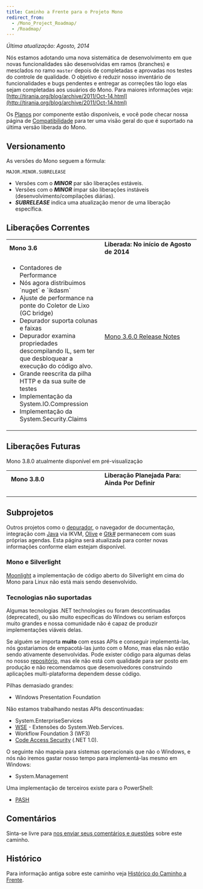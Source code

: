 ```yaml
---
title: Caminho a Frente para o Projeto Mono
redirect_from:
  - /Mono_Project_Roadmap/
  - /Roadmap/
---
```


*Última atualização: Agosto, 2014*

Nós estamos adotando uma nova sistemática de desenvolvimento em que novas funcionalidades são desenvolvidas em ramos (branches) e mesclados no ramo `master` depois de completadas e aprovadas nos testes do controle de qualidade.
O objetivo é reduzir nosso inventário de funcionalidades e bugs pendentes e entregar as correções tão logo elas sejam completadas aos usuários do Mono.
Para maiores informações veja: [http://tirania.org/blog/archive/2011/Oct-14.html](http://tirania.org/blog/archive/2011/Oct-14.html)

Os [Planos](/docs/about-mono/plans/) por componente estão disponíveis, e você pode checar nossa página de [Compatibilidade](/docs/about-mono/compatibility/) para ter uma visão geral do que é suportado na última versão liberada do Mono.

Versionamento
-------------

As versões do Mono seguem a fórmula:

    MAJOR.MINOR.SUBRELEASE

-   Versões com o ***MINOR*** par são liberações estáveis.
-   Versões com o ***MINOR*** ímpar são liberações instáveis (desenvolvimento/compilações diárias).
-   ***SUBRELEASE*** indica uma atualização menor de uma liberação específica.

Liberações Correntes
--------------------

<table>
<col width="50%" />
<col width="50%" />
<tbody>
<tr class="odd">
<td align="left"><strong>Mono 3.6</strong></td>
<td align="left"><strong>Liberada: No início de Agosto de 2014</strong></td>
</tr>
<tr class="even">
<td align="left"><ul>
<li>Contadores de Performance</li>
<li>Nós agora distribuimos `nuget` e `ikdasm`</li>
<li>Ajuste de performance na ponte do Coletor de Lixo (GC bridge)</li>
<li>Depurador suporta colunas e faixas</li>
<li>Depurador examina propriedades descompilando IL, sem ter que desbloquear a execução do código alvo.</li>
<li>Grande reescrita da pilha HTTP e da sua suite de testes</li>
<li>Implementação da System.IO.Compression</li>
<li>Implementação da System.Security.Claims</li>
</ul>
</td>
<td align="left"><p><a href="/docs/about-mono/releases/3.6.0/" title="Release Notes Mono 3.6.0">Mono 3.6.0 Release Notes</a></p>
<p><br /></p></td>
</tr>
</tbody>
</table>

Liberações Futuras
-----------------

Mono 3.8.0 atualmente disponível em pré-visualização

<table>
<col width="50%" />
<col width="50%" />
<tbody>
<tr class="odd">
<td align="left"><strong> Mono 3.8.0</strong></td>
<td align="left"><strong>Liberação Planejada Para: Ainda Por Definir</strong></td>
</tr>
<tr class="even">
<td align="left"><ul>
</ul></td>
<td align="left"></td>
</tr>
</tbody>
</table>

Subprojetos
-----------

Outros projetos como o [depurador](/docs/debug+profile/debug/debugger/), o navegador de documentação, integração com [Java](/docs/about-mono/languages/java/) via IKVM, [Olive](/archived/olive "Olive") e [Gtk#](/docs/gui/gtksharp/) permanecem com suas próprias agendas. Esta página será atualizada para conter novas informações conforme elam estejam disponível.

### Mono e Silverlight

[Moonlight](/docs/web/moonlight/) a implementação de código aberto do Silverlight em cima do Mono para Linux não está mais sendo desenvolvido.

### Tecnologias não suportadas

Algumas tecnologias .NET technologies ou foram descontinuadas (deprecated), ou são muito específicas do Windows ou seriam esforços muito grandes e nossa comunidade não é capaz de produzir implementações viáveis delas.

Se alguém se importa **muito** com essas APIs e conseguir implementá-las, nós gostariamos de empacotá-las junto com o Mono, mas elas não estão sendo ativamente desenvolvidas. Pode exister código para algumas delas no nosso  [repositório](/community/contributing/source-code-repository/), mas ele não está com qualidade para ser posto em produção e não recomendamos que desenvolvedores construindo aplicações multi-plataforma dependem desse código.

Pilhas demasiado grandes:

-   Windows Presentation Foundation

Não estamos trabalhando nestas APIs descontinuadas:

-   System.EnterpriseServices
-   [WSE](/archived/wse "WSE") - Extensões do System.Web.Services.
-   Workflow Foundation 3 (WF3)
-   [Code Access Security](/docs/advanced/cas/) (.NET 1.0).

O seguinte não mapeia para sistemas operacionais que não o Windows, e nós não iremos gastar nosso tempo para implementá-las mesmo em Windows:

-   System.Management

Uma implementação de terceiros existe para o PowerShell:

- [PASH](https://github.com/Pash-Project/Pash)

Comentários
-----------

Sinta-se livre para [nos enviar seus comentários e questões](http://www.go-mono.com/contact/) sobre este caminho.

Histórico
---------------

Para informação antiga sobre este caminho veja [Histórico do Caminho a Frente](/archived/roadmap_history).

